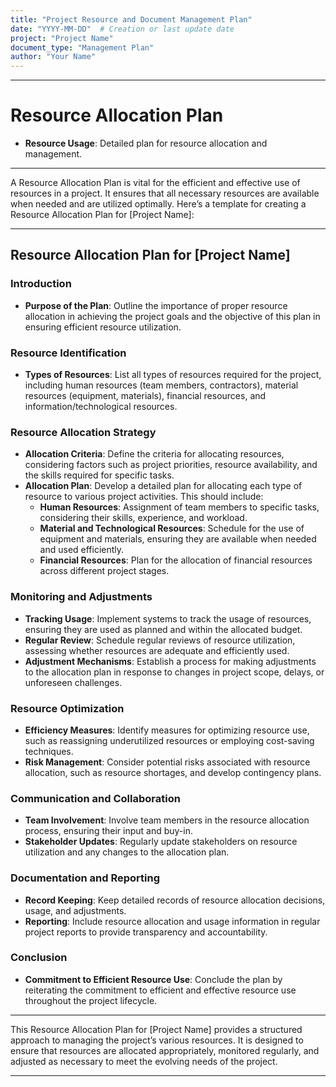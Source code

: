```yaml
---
title: "Project Resource and Document Management Plan"
date: "YYYY-MM-DD"  # Creation or last update date
project: "Project Name"
document_type: "Management Plan"
author: "Your Name"
---
```

---
# Resource Allocation Plan

- **Resource Usage**: Detailed plan for resource allocation and management.

---
A Resource Allocation Plan is vital for the efficient and effective use of resources in a project. It ensures that all necessary resources are available when needed and are utilized optimally. Here’s a template for creating a Resource Allocation Plan for [Project Name]:

---

## Resource Allocation Plan for [Project Name]

### Introduction
- **Purpose of the Plan**: Outline the importance of proper resource allocation in achieving the project goals and the objective of this plan in ensuring efficient resource utilization.

### Resource Identification
- **Types of Resources**: List all types of resources required for the project, including human resources (team members, contractors), material resources (equipment, materials), financial resources, and information/technological resources.

### Resource Allocation Strategy
- **Allocation Criteria**: Define the criteria for allocating resources, considering factors such as project priorities, resource availability, and the skills required for specific tasks.
- **Allocation Plan**: Develop a detailed plan for allocating each type of resource to various project activities. This should include:
  - **Human Resources**: Assignment of team members to specific tasks, considering their skills, experience, and workload.
  - **Material and Technological Resources**: Schedule for the use of equipment and materials, ensuring they are available when needed and used efficiently.
  - **Financial Resources**: Plan for the allocation of financial resources across different project stages.

### Monitoring and Adjustments
- **Tracking Usage**: Implement systems to track the usage of resources, ensuring they are used as planned and within the allocated budget.
- **Regular Review**: Schedule regular reviews of resource utilization, assessing whether resources are adequate and efficiently used.
- **Adjustment Mechanisms**: Establish a process for making adjustments to the allocation plan in response to changes in project scope, delays, or unforeseen challenges.

### Resource Optimization
- **Efficiency Measures**: Identify measures for optimizing resource use, such as reassigning underutilized resources or employing cost-saving techniques.
- **Risk Management**: Consider potential risks associated with resource allocation, such as resource shortages, and develop contingency plans.

### Communication and Collaboration
- **Team Involvement**: Involve team members in the resource allocation process, ensuring their input and buy-in.
- **Stakeholder Updates**: Regularly update stakeholders on resource utilization and any changes to the allocation plan.

### Documentation and Reporting
- **Record Keeping**: Keep detailed records of resource allocation decisions, usage, and adjustments.
- **Reporting**: Include resource allocation and usage information in regular project reports to provide transparency and accountability.

### Conclusion
- **Commitment to Efficient Resource Use**: Conclude the plan by reiterating the commitment to efficient and effective resource use throughout the project lifecycle.

---

This Resource Allocation Plan for [Project Name] provides a structured approach to managing the project’s various resources. It is designed to ensure that resources are allocated appropriately, monitored regularly, and adjusted as necessary to meet the evolving needs of the project.

---

